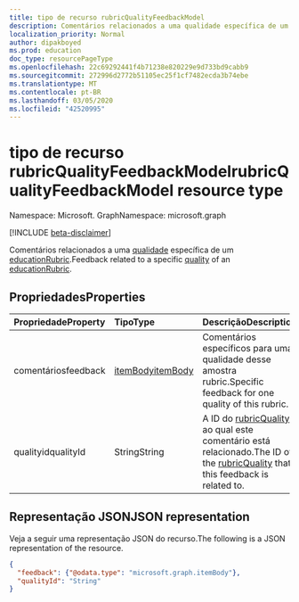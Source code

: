 ```yaml
---
title: tipo de recurso rubricQualityFeedbackModel
description: Comentários relacionados a uma qualidade específica de um educationRubric
localization_priority: Normal
author: dipakboyed
ms.prod: education
doc_type: resourcePageType
ms.openlocfilehash: 22c69292441f4b71238e820229e9d733bd9cabb9
ms.sourcegitcommit: 272996d2772b51105ec25f1cf7482ecda3b74ebe
ms.translationtype: MT
ms.contentlocale: pt-BR
ms.lasthandoff: 03/05/2020
ms.locfileid: "42520995"
---
```

# <a name="rubricqualityfeedbackmodel-resource-type"></a><span data-ttu-id="ff344-103">tipo de recurso rubricQualityFeedbackModel</span><span class="sxs-lookup"><span data-stu-id="ff344-103">rubricQualityFeedbackModel resource type</span></span>

<span data-ttu-id="ff344-104">Namespace: Microsoft. Graph</span><span class="sxs-lookup"><span data-stu-id="ff344-104">Namespace: microsoft.graph</span></span>

[!INCLUDE [beta-disclaimer](../../includes/beta-disclaimer.md)]

<span data-ttu-id="ff344-105">Comentários relacionados a uma [qualidade](rubricquality.md) específica de um [educationRubric](educationrubric.md).</span><span class="sxs-lookup"><span data-stu-id="ff344-105">Feedback related to a specific [quality](rubricquality.md) of an [educationRubric](educationrubric.md).</span></span>

## <a name="properties"></a><span data-ttu-id="ff344-106">Propriedades</span><span class="sxs-lookup"><span data-stu-id="ff344-106">Properties</span></span>

| <span data-ttu-id="ff344-107">Propriedade</span><span class="sxs-lookup"><span data-stu-id="ff344-107">Property</span></span>     | <span data-ttu-id="ff344-108">Tipo</span><span class="sxs-lookup"><span data-stu-id="ff344-108">Type</span></span>        | <span data-ttu-id="ff344-109">Descrição</span><span class="sxs-lookup"><span data-stu-id="ff344-109">Description</span></span> |
|:-------------|:------------|:------------|
|<span data-ttu-id="ff344-110">comentários</span><span class="sxs-lookup"><span data-stu-id="ff344-110">feedback</span></span>|[<span data-ttu-id="ff344-111">itemBody</span><span class="sxs-lookup"><span data-stu-id="ff344-111">itemBody</span></span>](itembody.md)|<span data-ttu-id="ff344-112">Comentários específicos para uma qualidade desse amostra rubric.</span><span class="sxs-lookup"><span data-stu-id="ff344-112">Specific feedback for one quality of this rubric.</span></span>|
|<span data-ttu-id="ff344-113">qualityid</span><span class="sxs-lookup"><span data-stu-id="ff344-113">qualityId</span></span>|<span data-ttu-id="ff344-114">String</span><span class="sxs-lookup"><span data-stu-id="ff344-114">String</span></span>|<span data-ttu-id="ff344-115">A ID do [rubricQuality](rubricquality.md) ao qual este comentário está relacionado.</span><span class="sxs-lookup"><span data-stu-id="ff344-115">The ID of the [rubricQuality](rubricquality.md) that this feedback is related to.</span></span>|

## <a name="json-representation"></a><span data-ttu-id="ff344-116">Representação JSON</span><span class="sxs-lookup"><span data-stu-id="ff344-116">JSON representation</span></span>

<span data-ttu-id="ff344-117">Veja a seguir uma representação JSON do recurso.</span><span class="sxs-lookup"><span data-stu-id="ff344-117">The following is a JSON representation of the resource.</span></span>

<!-- {
  "blockType": "resource",
  "optionalProperties": [

  ],
  "@odata.type": "microsoft.graph.rubricQualityFeedbackModel",
  "baseType": null
}-->

```json
{
  "feedback": {"@odata.type": "microsoft.graph.itemBody"},
  "qualityId": "String"
}
```

<!-- uuid: 16cd6b66-4b1a-43a1-adaf-3a886856ed98
2019-02-04 14:57:30 UTC -->
<!-- {
  "type": "#page.annotation",
  "description": "rubricQualityFeedbackModel resource",
  "keywords": "",
  "section": "documentation",
  "tocPath": ""
}-->